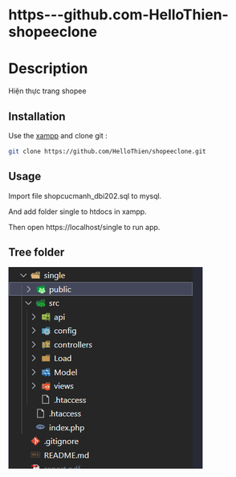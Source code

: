 # https---github.com-HelloThien-shopeeclone


# Description 

Hiện thực trang shopee 

## Installation

Use the  [xampp](https://pip.pypa.io/en/stable/)  and clone git :

```bash
git clone https://github.com/HelloThien/shopeeclone.git
```

## Usage

 Import file shopcucmanh_dbi202.sql to mysql. 

And add folder single to  htdocs  in xampp. 

Then open    https://localhost/single  to run app. 

 
## Tree folder 

<img src="./img/dir.png">

 